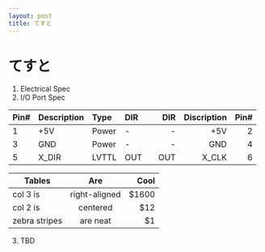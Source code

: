 ```yaml
---
layout: post
title: てすと
---
```


# てすと
1. Electrical Spec
2. I/O Port Spec

|Pin#|Description| Type  | DIR || DIR |Discription|Pin#|
|----|:----------|:------|:---|:--:|---:|----------:|---:|
|   1|        +5V| Power |  -  ||  -  | +5V       |2   |
|   3|        GND| Power |  -  ||  -  | GND       |4   |
|   5|      X_DIR| LVTTL | OUT || OUT | X_CLK     |6   |

| Tables        | Are           | Cool  |
| ------------- |:-------------:| -----:|
| col 3 is      | right-aligned | $1600 |
| col 2 is      | centered      |   $12 |
| zebra stripes | are neat      |    $1 |

3. TBD

